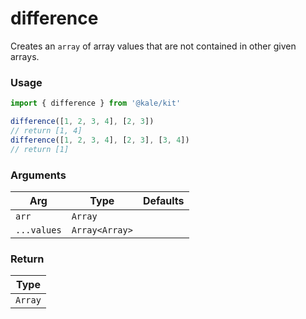 # difference

Creates an `array` of array values ​​that are not contained in other given arrays.

### Usage

```ts
import { difference } from '@kale/kit'

difference([1, 2, 3, 4], [2, 3])
// return [1, 4]
difference([1, 2, 3, 4], [2, 3], [3, 4])
// return [1]
```

### Arguments

| Arg         | Type           | Defaults |
| ----------- | -------------- | -------- |
| `arr`       | `Array`        |          |
| `...values` | `Array<Array>` |          |

### Return

| Type    |
| ------- |
| `Array` |
